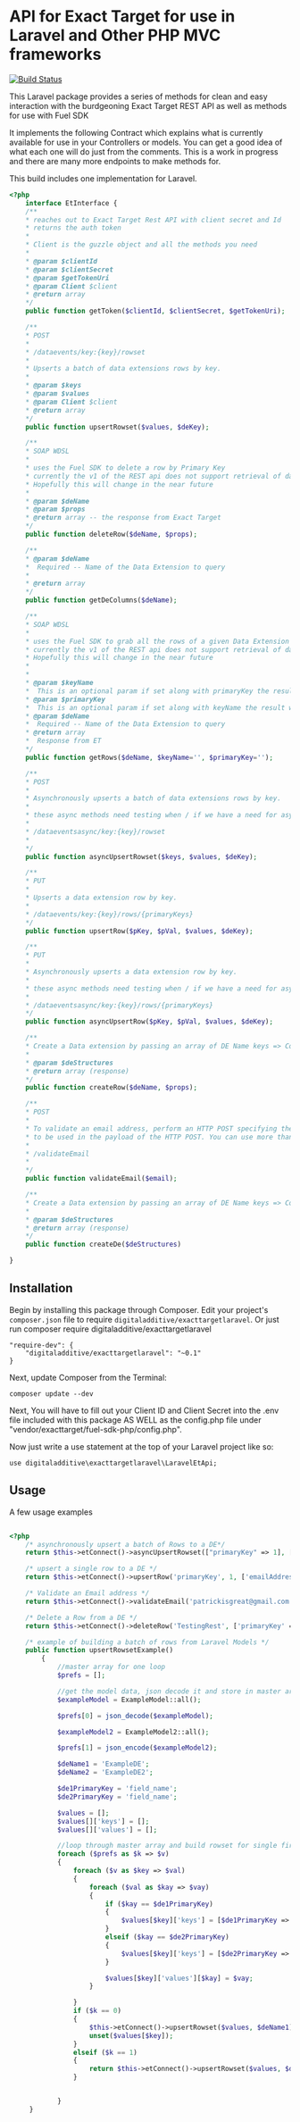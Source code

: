 # API for Exact Target for use in Laravel and Other PHP MVC frameworks

[![Build Status](https://travis-ci.org/JeffreyWay/Laravel-4-Generators.png?branch=master)](https://travis-ci.org/digitaladditive/exacttargetlaravel)

This Laravel package provides a series of methods for clean and easy interaction with the burdgeoning Exact Target REST API as well as methods for use with Fuel SDK

It implements the following Contract which explains what is currently available for use in your Controllers or models.
You can get a good idea of what each one will do just from the comments. 
This is a work in progress and there are many more endpoints to make methods for. 

This build includes one implementation for Laravel. 

```php
<?php
	interface EtInterface {
	/**
	* reaches out to Exact Target Rest API with client secret and Id
	* returns the auth token
	*
	* Client is the guzzle object and all the methods you need
	*
	* @param $clientId
	* @param $clientSecret
	* @param $getTokenUri
	* @param Client $client
	* @return array
	*/
	public function getToken($clientId, $clientSecret, $getTokenUri);

	/**
	* POST
	*
	* /dataevents/key:{key}/rowset
	*
	* Upserts a batch of data extensions rows by key.
	*
	* @param $keys
	* @param $values
	* @param Client $client
	* @return array
	*/
	public function upsertRowset($values, $deKey);

	/**
	* SOAP WDSL
	*
	* uses the Fuel SDK to delete a row by Primary Key
	* currently the v1 of the REST api does not support retrieval of data.
	* Hopefully this will change in the near future
	*
	* @param $deName
	* @param $props
	* @return array -- the response from Exact Target
	*/
	public function deleteRow($deName, $props);

	/**
	* @param $deName
	*  Required -- Name of the Data Extension to query
	*
	* @return array
	*/
	public function getDeColumns($deName);

	/**
	* SOAP WDSL
	*
	* uses the Fuel SDK to grab all the rows of a given Data Extension
	* currently the v1 of the REST api does not support retrieval of data.
	* Hopefully this will change in the near future
	*
	*
	* @param $keyName
	*  This is an optional param if set along with primaryKey the result will be filtered to a single row by PrimaryKey
	* @param $primaryKey
	*  This is an optional param if set along with keyName the result will be filtered to a single row by PrimaryKey
	* @param $deName
	*  Required -- Name of the Data Extension to query
	* @return array
	*  Response from ET
	*/
	public function getRows($deName, $keyName='', $primaryKey='');

	/**
	* POST
	*
	* Asynchronously upserts a batch of data extensions rows by key.
	*
	* these async methods need testing when / if we have a need for async requests (which we will)
	*
	* /dataeventsasync/key:{key}/rowset
	*
	*/
	public function asyncUpsertRowset($keys, $values, $deKey);

	/**
	* PUT
	*
	* Upserts a data extension row by key.
	*
	* /dataevents/key:{key}/rows/{primaryKeys}
	*/
	public function upsertRow($pKey, $pVal, $values, $deKey);

	/**
	* PUT
	*
	* Asynchronously upserts a data extension row by key.
	*
	* these async methods need testing when / if we have a need for async requests (which we will)
	*
	* /dataeventsasync/key:{key}/rows/{primaryKeys}
	*/
	public function asyncUpsertRow($pKey, $pVal, $values, $deKey);

	/**
	* Create a Data extension by passing an array of DE Name keys => Column props values.
	*
	* @param $deStructures
	* @return array (response)
	*/
	public function createRow($deName, $props);

	/**
	* POST
	*
	* To validate an email address, perform an HTTP POST specifying the email address and validators
	* to be used in the payload of the HTTP POST. You can use more than one validator in the same call.
	*
	* /validateEmail
	*
	*/
	public function validateEmail($email);

	/**
	* Create a Data extension by passing an array of DE Name keys => Column props values.
	*
	* @param $deStructures
	* @return array (response)
	*/
	public function createDe($deStructures)

}
```

## Installation


Begin by installing this package through Composer. Edit your project's `composer.json` file to require `digitaladditive/exacttargetlaravel`. Or just run composer require digitaladditive/exacttargetlaravel


	"require-dev": {
		"digitaladditive/exacttargetlaravel": "~0.1"
	}



Next, update Composer from the Terminal:

    composer update --dev


Next, You will have to fill out your Client ID and Client Secret into the .env file included with this package AS WELL as the config.php file under "vendor/exacttarget/fuel-sdk-php/config.php".

Now just write a use statement at the top of your Laravel project like so:

	use digitaladditive\exacttargetlaravel\LaravelEtApi;


## Usage

A few usage examples

```php

<?php
	/* asynchronously upsert a batch of Rows to a DE*/
	return $this->etConnect()->asyncUpsertRowset(["primaryKey" => 1], ["emailAddress" => "newemail@newemail.com"], 'TestingRest  ');

	/* upsert a single row to a DE */
	return $this->etConnect()->upsertRow('primaryKey', 1, ['emailAddress' => 'oncemore@oncemore.com'], 'TestingRest');

	/* Validate an Email address */
	return $this->etConnect()->validateEmail('patrickisgreat@gmail.com');

	/* Delete a Row from a DE */
	return $this->etConnect()->deleteRow('TestingRest', ['primaryKey' => 1]);

	/* example of building a batch of rows from Laravel Models */ 
	public function upsertRowsetExample()
	    {
	        //master array for one loop
	        $prefs = [];

	        //get the model data, json decode it and store in master array
	        $exampleModel = ExampleModel::all();

	        $prefs[0] = json_decode($exampleModel);

	        $exampleModel2 = ExampleModel2::all();

	        $prefs[1] = json_encode($exampleModel2);

	        $deName1 = 'ExampleDE';
	        $deName2 = 'ExampleDE2';

	        $de1PrimaryKey = 'field_name';
	        $de2PrimaryKey = 'field_name';

	        $values = [];
	        $values[]['keys'] = [];
	        $values[]['values'] = [];

	        //loop through master array and build rowset for single fire to API
	        foreach ($prefs as $k => $v)
	        {
	            foreach ($v as $key => $val)
	            {
	                foreach ($val as $kay => $vay)
	                {
	                    if ($kay == $de1PrimaryKey)
	                    {
	                        $values[$key]['keys'] = [$de1PrimaryKey => $vay];
	                    }
	                    elseif ($kay == $de2PrimaryKey)
	                    {
	                        $values[$key]['keys'] = [$de2PrimaryKey => $vay];
	                    }

	                    $values[$key]['values'][$kay] = $vay;
	                }

	            }
	            if ($k == 0)
	            {
	                $this->etConnect()->upsertRowset($values, $deName1);
	                unset($values[$key]);
	            }
	            elseif ($k == 1)
	            {
	                return $this->etConnect()->upsertRowset($values, $deName2);
	            }


	        }
	 }
```